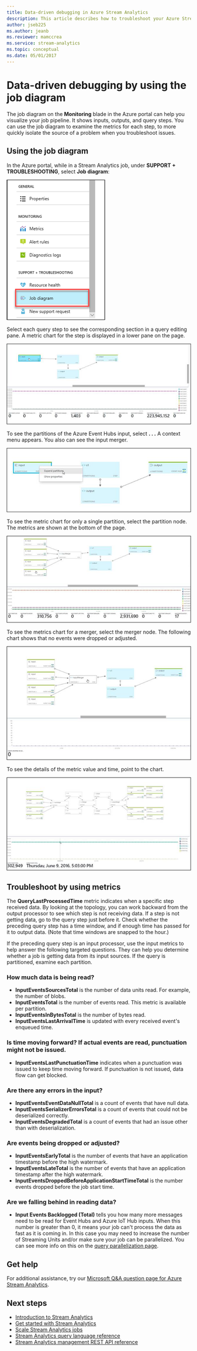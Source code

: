 ```yaml
---
title: Data-driven debugging in Azure Stream Analytics
description: This article describes how to troubleshoot your Azure Stream Analytics job by using the job diagram and metrics in the Azure portal.
author: jseb225
ms.author: jeanb
ms.reviewer: mamccrea
ms.service: stream-analytics
ms.topic: conceptual
ms.date: 05/01/2017
---
```


# Data-driven debugging by using the job diagram

The job diagram on the **Monitoring** blade in the Azure portal can help you visualize your job pipeline. It shows inputs, outputs, and query steps. You can use the job diagram to examine the metrics for each step, to more quickly isolate the source of a problem when you troubleshoot issues.

## Using the job diagram

In the Azure portal, while in a Stream Analytics job, under **SUPPORT + TROUBLESHOOTING**, select **Job diagram**:

![Job diagram with metrics - location](./media/stream-analytics-job-diagram-with-metrics/stream-analytics-job-diagram-with-metrics-portal-1.png)

Select each query step to see the corresponding section in a query editing pane. A metric chart for the step is displayed in a lower pane on the page.

![Job diagram with metrics - basic job](./media/stream-analytics-job-diagram-with-metrics/stream-analytics-job-diagram-with-metrics-portal-2.png)

To see the partitions of the Azure Event Hubs input, select **. . .** A context menu appears. You also can see the input merger.

![Job diagram with metrics - expand partition](./media/stream-analytics-job-diagram-with-metrics/stream-analytics-job-diagram-with-metrics-portal-3.png)

To see the metric chart for only a single partition, select the partition node. The metrics are shown at the bottom of the page.

![Job diagram with metrics - more metrics](./media/stream-analytics-job-diagram-with-metrics/stream-analytics-job-diagram-with-metrics-portal-4.png)

To see the metrics chart for a merger, select the merger node. The following chart shows that no events were dropped or adjusted.

![Job diagram with metrics - grid](./media/stream-analytics-job-diagram-with-metrics/stream-analytics-job-diagram-with-metrics-portal-5.png)

To see the details of the metric value and time, point to the chart.

![Job diagram with metrics - hover](./media/stream-analytics-job-diagram-with-metrics/stream-analytics-job-diagram-with-metrics-portal-6.png)

## Troubleshoot by using metrics

The **QueryLastProcessedTime** metric indicates when a specific step received data. By looking at the topology, you can work backward from the output processor to see which step is not receiving data. If a step is not getting data, go to the query step just before it. Check whether the preceding query step has a time window, and if enough time has passed for it to output data. (Note that time windows are snapped to the hour.)
 
If the preceding query step is an input processor, use the input metrics to help answer the following targeted questions. They can help you determine whether a job is getting data from its input sources. If the query is partitioned, examine each partition.
 
### How much data is being read?

*   **InputEventsSourcesTotal** is the number of data units read. For example, the number of blobs.
*   **InputEventsTotal** is the number of events read. This metric is available per partition.
*   **InputEventsInBytesTotal** is the number of bytes read.
*   **InputEventsLastArrivalTime** is updated with every received event's enqueued time.
 
### Is time moving forward? If actual events are read, punctuation might not be issued.

*   **InputEventsLastPunctuationTime** indicates when a punctuation was issued to keep time moving forward. If punctuation is not issued, data flow can get blocked.
 
### Are there any errors in the input?

*   **InputEventsEventDataNullTotal** is a count of events that have null data.
*   **InputEventsSerializerErrorsTotal** is a count of events that could not be deserialized correctly.
*   **InputEventsDegradedTotal** is a count of events that had an issue other than with deserialization.
 
### Are events being dropped or adjusted?

*   **InputEventsEarlyTotal** is the number of events that have an application timestamp before the high watermark.
*   **InputEventsLateTotal** is the number of events that have an application timestamp after the high watermark.
*   **InputEventsDroppedBeforeApplicationStartTimeTotal** is the number events dropped before the job start time.
 
### Are we falling behind in reading data?

*   **Input Events Backlogged (Total)** tells you how many more messages need to be read for Event Hubs and Azure IoT Hub inputs. When this number is greater than 0, it means your job can't process the data as fast as it is coming in. In this case you may need to increase the number of Streaming Units and/or make sure your job can be parallelized. You can see more info on this on the  [query parallelization page](https://docs.microsoft.com/azure/stream-analytics/stream-analytics-parallelization). 


## Get help
For additional assistance, try our [Microsoft Q&A question page for  Azure Stream Analytics](https://docs.microsoft.com/answers/topics/azure-stream-analytics.html). 

## Next steps
* [Introduction to Stream Analytics](stream-analytics-introduction.md)
* [Get started with Stream Analytics](stream-analytics-real-time-fraud-detection.md)
* [Scale Stream Analytics jobs](stream-analytics-scale-jobs.md)
* [Stream Analytics query language reference](https://docs.microsoft.com/stream-analytics-query/stream-analytics-query-language-reference)
* [Stream Analytics management REST API reference](https://msdn.microsoft.com/library/azure/dn835031.aspx)
